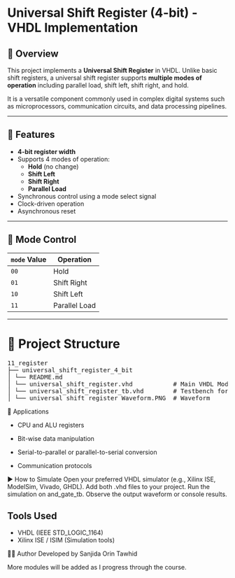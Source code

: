 # Universal Shift Register (4-bit) - VHDL Implementation

## 📘 Overview

This project implements a **Universal Shift Register** in VHDL. Unlike basic shift registers, a universal shift register supports **multiple modes of operation** including parallel load, shift left, shift right, and hold.

It is a versatile component commonly used in complex digital systems such as microprocessors, communication circuits, and data processing pipelines.

---

## 🔧 Features

- **4-bit register width**
- Supports 4 modes of operation:
  - **Hold** (no change)
  - **Shift Left**
  - **Shift Right**
  - **Parallel Load**
- Synchronous control using a mode select signal
- Clock-driven operation
- Asynchronous reset

---

## 🧾 Mode Control

| `mode` Value | Operation       |
|--------------|-----------------|
| `00`         | Hold            |
| `01`         | Shift Right     |
| `10`         | Shift Left      |
| `11`         | Parallel Load   |

---

# 📁 Project Structure
<pre>
11_register
├── universal_shift_register_4_bit
│ └── README.md
│ └── universal_shift_register.vhd           # Main VHDL Module 
│ └── universal_shift_register_tb.vhd        # Testbench for simulation
│ └── universal_shift_register_Waveform.PNG  # Waveform
</pre>

🧠 Applications
- CPU and ALU registers

- Bit-wise data manipulation

- Serial-to-parallel or parallel-to-serial conversion

- Communication protocols



▶️ How to Simulate
Open your preferred VHDL simulator (e.g., Xilinx ISE, ModelSim, Vivado, GHDL).
Add both .vhd files to your project.
Run the simulation on and_gate_tb.
Observe the output waveform or console results.

## Tools Used
- VHDL (IEEE STD_LOGIC_1164)
- Xilinx ISE / ISIM (Simulation tools)

🙋‍♀️ Author Developed by Sanjida Orin Tawhid

More modules will be added as I progress through the course.
